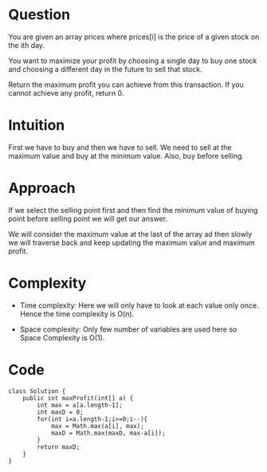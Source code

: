 # Question
You are given an array prices where prices[i] is the price of a given stock on the ith day.

You want to maximize your profit by choosing a single day to buy one stock and choosing a different day in the future to sell that stock.

Return the maximum profit you can achieve from this transaction. If you cannot achieve any profit, return 0.

# Intuition
First we have to buy and then we have to sell. We need to sell at the maximum value and buy at the minimum value. Also, buy before selling.

# Approach
If we select the selling point first and then find the minimum value of buying point before selling point we will get our answer. 

We will consider the maximum value at the last of the array ad then slowly we will traverse back and keep updating the maximum value and maximum profit.

# Complexity
- Time complexity:
    Here we will only have to look at each value only once. Hence the time complexity is O(n).

- Space complexity:
    Only few number of variables are used here so Space Complexity is O(1).

# Code
```
class Solution {
    public int maxProfit(int[] a) {
        int max = a[a.length-1];
        int maxD = 0;
        for(int i=a.length-1;i>=0;i--){
            max = Math.max(a[i], max);
            maxD = Math.max(maxD, max-a[i]);
        }
        return maxD;
    }
}
```
